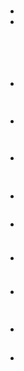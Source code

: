 # 

## 



### 

- 

- 

### 

![]()

## 

[]()

### 

### 













#### 







## 

### 





![]()

## 









> 



> 























## 

- 





![]()

## 

- 





![]()

![]()

> 

- 





![]()



## 

### 

- 







![]()

- 





![]()

### 

- 







![]()

### 

- 





![]()

## 

- 





## 

- 





[]()

![]()



